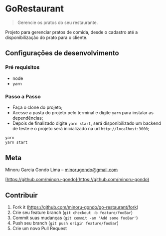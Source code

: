# GoRestaurant
> Gerencie os pratos do seu restaurante.

Projeto para gerenciar pratos de comida, desde o cadastro até a disponibilização do prato para o cliente.

## Configurações de desenvolvimento

### Pré requisitos
* node
* yarn

### Passo a Passo

- Faça o clone do projeto;
- Acesse a pasta do projeto pelo terminal e digite ```yarn``` para instalar as dependências;
- Depois de finalizado digite ```yarn start```, será disponibilizado um backend de teste e o projeto será inicializado na url ```http://localhost:3000```;

```sh
yarn
yarn start
```

## Meta

Minoru Garcia Gondo Lima – minorugondo@gmail.com

[https://github.com/minoru-gondo](https://github.com/minoru-gondo)

## Contribuir

1. Fork it (<https://github.com/minoru-gondo/go-restaurant/fork>)
2. Crie seu feature branch (`git checkout -b feature/fooBar`)
3. Commit suas mudanças (`git commit -am 'Add some fooBar'`)
4. Push seu branch (`git push origin feature/fooBar`)
5. Crie um novo Pull Request
